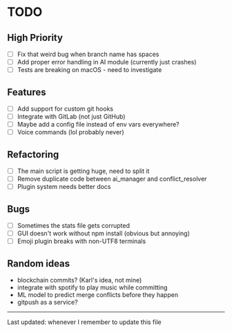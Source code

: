 # TODO

## High Priority
- [ ] Fix that weird bug when branch name has spaces
- [ ] Add proper error handling in AI module (currently just crashes)
- [ ] Tests are breaking on macOS - need to investigate

## Features
- [ ] Add support for custom git hooks
- [ ] Integrate with GitLab (not just GitHub)
- [ ] Maybe add a config file instead of env vars everywhere?
- [ ] Voice commands (lol probably never)

## Refactoring
- [ ] The main script is getting huge, need to split it
- [ ] Remove duplicate code between ai_manager and conflict_resolver
- [ ] Plugin system needs better docs

## Bugs
- [ ] Sometimes the stats file gets corrupted
- [ ] GUI doesn't work without npm install (obvious but annoying)
- [ ] Emoji plugin breaks with non-UTF8 terminals

## Random ideas
- blockchain commits? (Karl's idea, not mine)
- integrate with spotify to play music while committing
- ML model to predict merge conflicts before they happen
- gitpush as a service?

---
Last updated: whenever I remember to update this file